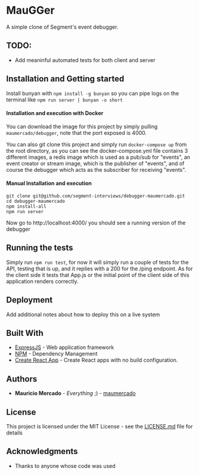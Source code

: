 # MauGGer

A simple clone of Segment's event debugger.

## TODO:

-   Add meaninful automated tests for both client and server

## Installation and Getting started

Install bunyan with `npm install -g bunyan` so you can pipe logs on the terminal like `npm run server | bunyan -o short`

#### Installation and execution with Docker

You can download the image for this project by simply pulling `maumercado/debugger`, note that the port exposed is 4000.

You can also git clone this project and simply run `docker-compose up` from the root directory, as you can see the docker-compose.yml file contains 3 different images, a redis image which is used as a pub/sub for "events", an event creator or stream image, which is the publisher of "events", and of course the debugger which acts as the subscriber for receiving "events".

#### Manual Installation and execution

```
git clone git@github.com/segment-interviews/debugger-maumercado.git
cd debugger-maumercado
npm install-all
npm run server
```

Now go to http://localhost:4000/ you should see a running version of the debugger

## Running the tests

Simply run `npm run test`, for now it will simply run a couple of tests for the API, testing that is up, and it replies with a 200 for the /ping endpoint. As for the client side it tests that App.js or the initial point of the client side of this application renders correctly.

## Deployment

Add additional notes about how to deploy this on a live system

## Built With

-   [ExpressJS](https://expressjs.com/) - Web application framework
-   [NPM](https://www.npmjs.com/) - Dependency Management
-   [Create React App](https://github.com/facebook/create-react-app) - Create React apps with no build configuration.

## Authors

-   **Mauricio Mercado** - _Everything_ ;) - [maumercado](https://github.com/maumercado)

## License

This project is licensed under the MIT License - see the [LICENSE.md](LICENSE.md) file for details

## Acknowledgments

-   Thanks to anyone whose code was used

